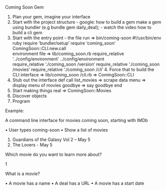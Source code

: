 Coming Soon Gem

1.	Plan your gem, imagine your interface
2.	Start with the project structure - google:
how to build a gem
make a gem using bundler (e.g bundle gem daily_deal); - watch the video
how to build a cli gem
3.	Start with the entry point - the file run => bin/coming-soon
													#!/usr/bin/env ruby
													require ‘bundler/setup’
													require ‘coming_soon’
													ComingSoon::CLI.new.call   
							environment file => lib/coming_soon.rb
													require_relative '../config/environment'
														../config/environment						
															require_relative ‘./coming_soon /version’
															require_relative ‘./coming_soon /movies’
															require_relative ‘./coming_soon /cli’
	4.	Force that to build the CLI interface => lib/coming_soon /cli.rb => ComingSoon::CLI
5.	Stub out the interface def call
							   list_movies => scrape data
							    menu       => display menu of movies
							    goodbye  => say goodbye
							end
6.	Start making things real => ComingSoon::Movies
7.	Discover objects
8.	Program

Example:

A command line interface for movies coming soon, starting with IMDb

•	User types coming-soon
•	Show a list of movies

1.	Guardians of the Galaxy Vol 2 – May 5
2.	The Lovers - May 5

Which movie do you want to learn more about?	 

1

What is a movie?

•	A movie has a name
•	A deal has a URL
•	A movie has a start date
